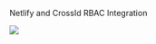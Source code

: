 Netlify and CrossId RBAC Integration

<a href="https://app.netlify.com/start/deploy?repository=https://github.com/ErezSha/netlify-crossid-rbac-integration-demo" >![](https://www.netlify.com/img/deploy/button.svg)</a>

